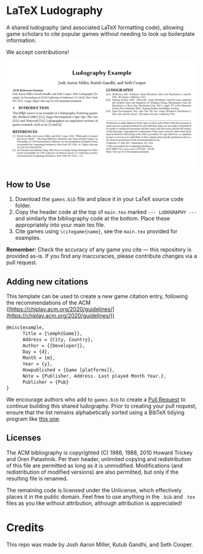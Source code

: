 # LaTeX Ludography

A shared ludography (and associated LaTeX formatting code), allowing game scholars to cite popular games without needing to look up boilerplate information.

We accept contributions!

![An example image of the rendered ludography, showing the seperated paper references and game references](./static/ludography_example_rendered.png)

## How to Use
1. Download the `games.bib` file and place it in your LaTeX source code folder.
2. Copy the header code at the top of `main.tex` marked `--- LUDOGRAPHY ---` and similarly the bibliography code at the bottom. Place these appropriately into your main tex file.
3. Cite games using `\citegame{name}`, see the `main.tex` provided for examples.

**Remember:** Check the accuracy of any game you cite — this repository is provided as-is. If you find any inaccuracies, please contribute changes via a pull request.

## Adding new citations

This template can be used to create a new game citation entry, following the recommendations of the ACM ([https://chiplay.acm.org/2020/guidelines/](https://chiplay.acm.org/2020/guidelines/))


```
@misc{example,
      Title = {\emph{Game}},
      Address = {City, Country},
      Author = {{Developer}},
      Day = {d},
      Month = {m},
      Year = {y},
      Howpublished = {Game [platforms]},
      Note = {Publisher, Address. Last played Month Year.},
      Publisher = {Pub}
}
```

We encourage authors who add to `games.bib` to create a [Pull Request](https://docs.github.com/en/pull-requests/collaborating-with-pull-requests/proposing-changes-to-your-work-with-pull-requests/creating-a-pull-request) to continue building this shared ludography. Prior to creating your pull request, ensure that the list remains alphabetically sorted using a BibTeX tidying program like [this one](https://flamingtempura.github.io/bibtex-tidy/).

## Licenses
The ACM bibliography is copyrighted (C) 1986, 1988, 2010 Howard Trickey and Oren Patashnik. Per their header, unlimited copying and redistribution of this file are permitted as long as it is unmodified. Modifications (and redistribution of modified versions) are also permitted, but only if the resulting file is renamed.

The remaining code is licensed under the Unlicense, which effectively places it in the public domain. Feel free to use anything in the `.bib` and `.tex` files as you like without attribution, although attribution is appreciated!

# Credits
This repo was made by Josh Aaron Miller, Kutub Gandhi, and Seth Cooper.
